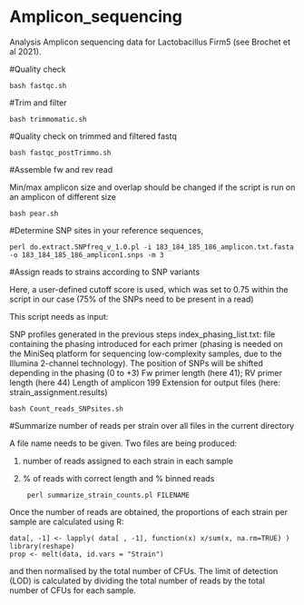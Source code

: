 # Amplicon_sequencing

Analysis Amplicon sequencing data for Lactobacillus Firm5 (see Brochet et al 2021). 


#Quality check 
	
	bash fastqc.sh


#Trim and filter 
	
	bash trimmomatic.sh


#Quality check on trimmed and filtered fastq
	
	bash fastqc_postTrimmo.sh


#Assemble fw and rev read

Min/max amplicon size and overlap should be changed if the script is run on an amplicon of different size
	
	bash pear.sh

#Determine SNP sites in your reference sequences, 
	
	perl do.extract.SNPfreq_v_1.0.pl -i 183_184_185_186_amplicon.txt.fasta -o 183_184_185_186_amplicon1.snps -m 3

#Assign reads to strains according to SNP variants 

Here, a user-defined cutoff score is used, which was set to 0.75 within the script in our case (75% of the SNPs need to be present in a read)

This script needs as input:
	
SNP profiles generated in the previous steps
index_phasing_list.txt: file containing the phasing introduced for each primer (phasing is needed on the MiniSeq platform for sequencing low-complexity samples, due to the Illumina 2-channel technology). The position of SNPs will be shifted depending in the phasing (0 to +3)
Fw primer length (here 41); RV primer length (here 44) 
Length of amplicon 199 
Extension for output files (here: strain_assignment.results)
	
	bash Count_reads_SNPsites.sh

#Summarize number of reads per strain over all files in the current directory

A file name needs to be given. Two files are being produced: 
1. number of reads assigned to each strain in each sample
2. % of reads with correct length and % binned reads

		perl summarize_strain_counts.pl FILENAME

Once the number of reads are obtained, the proportions of each strain per sample are calculated using R:

	data[, -1] <- lapply( data[ , -1], function(x) x/sum(x, na.rm=TRUE) )
	library(reshape)
	prop <- melt(data, id.vars = "Strain")

and then normalised by the total number of CFUs. The limit of detection (LOD) is calculated by dividing the total number of reads by the total number of CFUs for each sample. 

